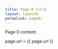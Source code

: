 ```yaml
---
title: Page 0 title
layout: layout0
permalink: page0/
---
```


Page 0 content.

page.url = {{ page.url }}
